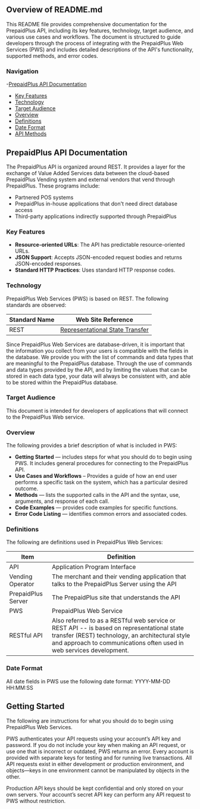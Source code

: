## Overview of README.md

This README file provides comprehensive documentation for the PrepaidPlus API, including its key features, technology, target audience, and various use cases and workflows. The document is structured to guide developers through the process of integrating with the PrepaidPlus Web Services (PWS) and includes detailed descriptions of the API's functionality, supported methods, and error codes.

### Navigation

-[PrepaidPlus API Documentation](#prepaidplus-api-documentation)
  - [Key Features](#key-features)
  - [Technology](#technology)
  - [Target Audience](#target-audience)
  - [Overview](#overview)
  - [Definitions](#definitions)
  - [Date Format](#date-format)
-  [API Methods](documentation\api.md)

## PrepaidPlus API Documentation

The PrepaidPlus API is organized around REST. It provides a layer for the exchange of Value Added Services data between the cloud-based PrepaidPlus Vending system and external vendors that vend through PrepaidPlus. These programs include:

- Partnered POS systems
- PrepaidPlus in-house applications that don't need direct database access
- Third-party applications indirectly supported through PrepaidPlus

### Key Features

- **Resource-oriented URLs**: The API has predictable resource-oriented URLs.
- **JSON Support**: Accepts JSON-encoded request bodies and returns JSON-encoded responses.
- **Standard HTTP Practices**: Uses standard HTTP response codes.

### Technology

PrepaidPlus Web Services (PWS) is based on REST. The following standards are observed:

| Standard Name | Web Site Reference |
|---------------|---------------------|
| REST          | [Representational State Transfer](http://en.wikipedia.org/wiki/Representational_State_Transfer) |

Since PrepaidPlus Web Services are database-driven, it is important that the information you collect from your users is compatible with the fields in the database. We provide you with the list of commands and data types that are meaningful to the PrepaidPlus database. Through the use of commands and data types provided by the API, and by limiting the values that can be stored in each data type, your data will always be consistent with, and able to be stored within the PrepaidPlus database.

### Target Audience

This document is intended for developers of applications that will connect to the PrepaidPlus Web service.

### Overview

The following provides a brief description of what is included in PWS:

- **Getting Started** — includes steps for what you should do to begin using PWS. It includes general procedures for connecting to the PrepaidPlus API.
- **Use Cases and Workflows** – Provides a guide of how an end user performs a specific task on the system, which has a particular desired outcome.
- **Methods** — lists the supported calls in the API and the syntax, use, arguments, and response of each call.
- **Code Examples** — provides code examples for specific functions.
- **Error Code Listing** — identifies common errors and associated codes.

### Definitions

The following are definitions used in PrepaidPlus Web Services:

| Item              | Definition                                                                 |
|-------------------|-----------------------------------------------------------------------------|
| API               | Application Program Interface                                               |
| Vending Operator  | The merchant and their vending application that talks to the PrepaidPlus Server using the API |
| PrepaidPlus Server| The PrepaidPlus site that understands the API                               |
| PWS               | PrepaidPlus Web Service                                                     |
| RESTful API       | Also referred to as a RESTful web service or REST API -- is based on representational state transfer (REST) technology, an architectural style and approach to communications often used in web services development. |

### Date Format

All date fields in PWS use the following date format: YYYY-MM-DD HH:MM:SS

## Getting Started

The following are instructions for what you should do to begin using PrepaidPlus Web Services.

PWS authenticates your API requests using your account’s API key and password. If you do not include your key when making an API request, or use one that is incorrect or outdated, PWS returns an error. Every account is provided with separate keys for testing and for running live transactions. All API requests exist in either development or production environment, and objects—keys in one environment cannot be manipulated by objects in the other.

Production API keys should be kept confidential and only stored on your own servers. Your account’s secret API key can perform any API request to PWS without restriction.
